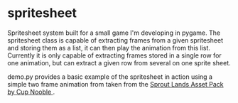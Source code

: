 # spritesheet
Spritesheet system built for a small game I'm developing in pygame.
The spritesheet class is capable of extracting frames from a given spritesheet and storing them as a list, it can then play the animation from this list. Currently it is only capable of extracting frames stored in a single row for one animation, but can extract a given row from several on one sprite sheet.

demo.py provides a basic example of the spritesheet in action using a simple two frame animation from taken from the  [Sprout Lands Asset Pack by Cup Nooble ](https://cupnooble.itch.io/sprout-lands-asset-pack).


